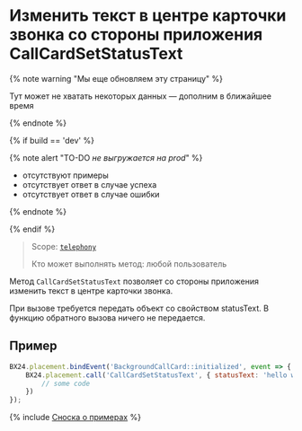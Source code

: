 # Изменить текст в центре карточки звонка со стороны приложения CallCardSetStatusText

{% note warning "Мы еще обновляем эту страницу" %}

Тут может не хватать некоторых данных — дополним в ближайшее время

{% endnote %}

{% if build == 'dev' %}

{% note alert "TO-DO _не выгружается на prod_" %}

- отсутствуют примеры
- отсутствует ответ в случае успеха
- отсутствует ответ в случае ошибки

{% endnote %}

{% endif %}

> Scope: [`telephony`](../../../scopes/permissions.md)
>
> Кто может выполнять метод: любой пользователь

Метод `CallCardSetStatusText` позволяет со стороны приложения изменить текст в центре карточки звонка.

При вызове требуется передать объект со свойством statusText. В функцию обратного вызова ничего не передается.

## Пример

```js
BX24.placement.bindEvent('BackgroundCallCard::initialized', event => {
    BX24.placement.call('CallCardSetStatusText', { statusText: 'hello world! }, () => {
        // some code
    })
});
```

{% include [Сноска о примерах](../../../../_includes/examples.md) %}